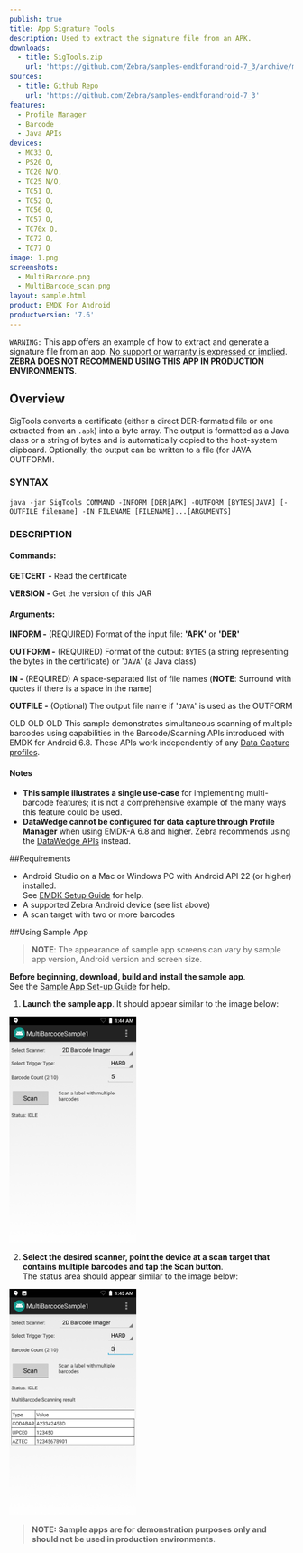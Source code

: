 ```yaml
---
publish: true
title: App Signature Tools
description: Used to extract the signature file from an APK.
downloads:
  - title: SigTools.zip
    url: 'https://github.com/Zebra/samples-emdkforandroid-7_3/archive/master.zip'
sources:
  - title: Github Repo
    url: 'https://github.com/Zebra/samples-emdkforandroid-7_3'
features:
  - Profile Manager
  - Barcode
  - Java APIs
devices:
  - MC33 O,
  - PS20 O,
  - TC20 N/O,
  - TC25 N/O,
  - TC51 O,
  - TC52 O,
  - TC56 O,
  - TC57 O,
  - TC70x O,
  - TC72 O,
  - TC77 O
image: 1.png
screenshots:
  - MultiBarcode.png
  - MultiBarcode_scan.png
layout: sample.html
product: EMDK For Android
productversion: '7.6'
---
```


`WARNING:` This app offers an example of how to extract and generate a signature file from an app. <u>No support or warranty is expressed or implied</u>. **ZEBRA DOES NOT RECOMMEND USING THIS APP IN PRODUCTION ENVIRONMENTS**.  

## Overview
SigTools converts a certificate (either a direct DER-formated file or one extracted from an `.apk`) into
a byte array. The output is formatted as a Java class or a string of bytes and is automatically copied to the host-system clipboard. Optionally, the output can be written to a file (for JAVA OUTFORM). 

### SYNTAX
    java -jar SigTools COMMAND -INFORM [DER|APK] -OUTFORM [BYTES|JAVA] [-OUTFILE filename] -IN FILENAME [FILENAME]...[ARGUMENTS]

### DESCRIPTION
#### Commands:

**GETCERT -** Read the certificate

**VERSION -** Get the version of this JAR

#### Arguments:

**INFORM -** (REQUIRED) Format of the input file: **'APK'** or **'DER'**

**OUTFORM -** (REQUIRED) Format of the output: `BYTES` (a string representing the bytes in the certificate) or '`JAVA`' (a Java class)

**IN -** (REQUIRED) A space-separated list of file names (**NOTE**: Surround with quotes if there is a space in the name) 

**OUTFILE -** (Optional) The output file name if '`JAVA`' is used as the OUTFORM 


OLD OLD OLD
This sample demonstrates simultaneous scanning of multiple barcodes using capabilities in the Barcode/Scanning APIs introduced with EMDK for Android 6.8. These APIs work independently of any [Data Capture profiles](../../mx/data-capture/barcode).  

#### Notes

* **This sample illustrates a single use-case** for implementing multi-barcode features; it is not a comprehensive example of the many ways this feature could be used. 
* **DataWedge cannot be configured for data capture through Profile Manager** when using EMDK-A 6.8 and higher. Zebra recommends using the [DataWedge APIs](/datawedge/latest/guide/api/) instead.

##Requirements
* Android Studio on a Mac or Windows PC with Android API 22 (or higher) installed.<br>See [EMDK Setup Guide](../../guide/setup) for help. 
* A supported Zebra Android device (see list above)
* A scan target with two or more barcodes

##Using Sample App

>**NOTE**: The appearance of sample app screens can vary by sample app version, Android version and screen size.

**Before beginning, download, build and install the sample app**.<br> See the [Sample App Set-up Guide](../../guide/emdksamples_androidstudio) for help. 

1. **Launch the sample app**. It should appear similar to the image below:
  <img alt="image" style="height:400px" src="MultiBarcode.png"/>
  
2. **Select the desired scanner, point the device at a scan target that contains multiple barcodes and tap the Scan button**.<br>The status area should appear similar to the image below:  

  <img alt="image" style="height:400px" src="MultiBarcode_scan.png"/>

> **NOTE: Sample apps are for demonstration purposes only and should not be used in production environments**.
